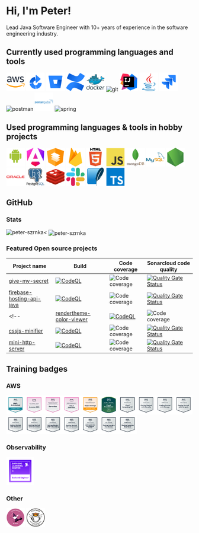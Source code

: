 # Hi, I'm Peter!
Lead Java Software Engineer with 10+ years of experience in the software engineering industry.

## Currently used programming languages and tools
<p align="left">
  <img src="https://raw.githubusercontent.com/devicons/devicon/master/icons/amazonwebservices/amazonwebservices-original-wordmark.svg" alt="aws" width="50" height="50"/>
  <img src="https://raw.githubusercontent.com/devicons/devicon/refs/heads/master/icons/bamboo/bamboo-original.svg" alt="bamboo" width="50" height="50"/>
  <img src="https://raw.githubusercontent.com/devicons/devicon/refs/heads/master/icons/bitbucket/bitbucket-original.svg" alt="bitbucket" width="50" height="50"/>
  <img src="https://raw.githubusercontent.com/devicons/devicon/refs/heads/master/icons/confluence/confluence-original.svg" alt="confluence" width="50" height="50"/>
  <img src="https://raw.githubusercontent.com/devicons/devicon/master/icons/docker/docker-original-wordmark.svg" alt="docker" width="50" height="50"/>
  <img src="https://www.vectorlogo.zone/logos/git-scm/git-scm-icon.svg" alt="git" width="50" height="50"/>
  <img src="https://raw.githubusercontent.com/devicons/devicon/refs/heads/master/icons/intellij/intellij-original.svg" alt="intellij idea" width="50" height="50"/>
  <img src="https://raw.githubusercontent.com/devicons/devicon/master/icons/java/java-original.svg" alt="java" width="50" height="50"/>
  <img src="https://raw.githubusercontent.com/devicons/devicon/refs/heads/master/icons/jira/jira-original.svg" alt="postman" width="50" height="50"/>
  <img src="https://www.vectorlogo.zone/logos/getpostman/getpostman-icon.svg" alt="postman" width="50" height="50"/>
  <img src="https://raw.githubusercontent.com/devicons/devicon/refs/heads/master/icons/sonarqube/sonarqube-plain-wordmark.svg" alt="sonarqube" width="50" height="50"/>
  <img src="https://www.vectorlogo.zone/logos/springio/springio-icon.svg" alt="spring" width="50" height="50"/>
</p>

## Used programming languages &amp; tools in hobby projects
<p>
  <img src="https://raw.githubusercontent.com/devicons/devicon/master/icons/android/android-original-wordmark.svg" alt="angular" width="50" height="50"/>
  <img src="https://raw.githubusercontent.com/devicons/devicon/refs/heads/master/icons/angular/angular-original.svg" alt="android" width="50" height="50"/>
  <img src="https://raw.githubusercontent.com/devicons/devicon/refs/heads/master/icons/angularmaterial/angularmaterial-original.svg" alt="angular material" width="50" height="50"/>
  <img src="https://raw.githubusercontent.com/devicons/devicon/refs/heads/master/icons/firebase/firebase-original.svg" alt="firebase" width="50" height="50"/>
  <img src="https://raw.githubusercontent.com/devicons/devicon/master/icons/html5/html5-original-wordmark.svg" alt="html5" width="50" height="50"/>
  <img src="https://raw.githubusercontent.com/devicons/devicon/refs/heads/master/icons/javascript/javascript-original.svg" alt="javascript" width="50" height="50"/>
  <img src="https://raw.githubusercontent.com/devicons/devicon/master/icons/mongodb/mongodb-original-wordmark.svg" alt="mongodb" width="50" height="50"/>
  <img src="https://raw.githubusercontent.com/devicons/devicon/master/icons/mysql/mysql-original-wordmark.svg" alt="mysql" width="50" height="50"/>
  <img src="https://raw.githubusercontent.com/devicons/devicon/refs/heads/master/icons/nodejs/nodejs-original.svg" alt="nodejs" width="50" height="50"/>
  <img src="https://raw.githubusercontent.com/devicons/devicon/master/icons/oracle/oracle-original.svg" alt="oracle" width="50" height="50"/>
  <img src="https://raw.githubusercontent.com/devicons/devicon/master/icons/postgresql/postgresql-original-wordmark.svg" alt="postgresql" width="50" height="50"/>
  <img src="https://raw.githubusercontent.com/devicons/devicon/refs/heads/master/icons/redis/redis-original.svg" alt="redis" width="50" height="50"/>
  <img src="https://raw.githubusercontent.com/devicons/devicon/refs/heads/master/icons/slack/slack-original.svg" alt="slack" width="50" height="50"/>
  <img src="https://raw.githubusercontent.com/devicons/devicon/refs/heads/master/icons/sqlite/sqlite-original.svg" alt="sqlite" width="50" height="50"/>
  <img src="https://raw.githubusercontent.com/devicons/devicon/refs/heads/master/icons/typescript/typescript-original.svg" alt="typescript" width="50" height="50"/>
</p>

## GitHub

### Stats
<img align="left" src="https://github-readme-stats.vercel.app/api/top-langs?username=peter-szrnka&show_icons=true&locale=en&layout=compact" alt="peter-szrnka" /><
<img align="center" src="https://github-readme-stats.vercel.app/api?username=peter-szrnka&show_icons=true&locale=en" alt="peter-szrnka" />

### Featured Open source projects

| Project name | Build | Code coverage | Sonarcloud code quality |
| ------------ | ----- | ------------- | ------------ |
| [give-my-secret](https://github.com/peter-szrnka/give-my-secret) | [![CodeQL](https://github.com/peter-szrnka/give-my-secret/actions/workflows/github-code-scanning/codeql/badge.svg)](https://github.com/peter-szrnka/give-my-secret/actions/workflows/github-code-scanning/codeql) | ![Code coverage](https://sonarcloud.io/api/project_badges/measure?project=peter-szrnka_give-my-secret-backend&metric=coverage) | [![Quality Gate Status](https://sonarcloud.io/api/project_badges/measure?project=peter-szrnka_give-my-secret-backend&metric=alert_status)](https://sonarcloud.io/summary/new_code?id=peter-szrnka_give-my-secret-backend) |
| [firebase-hosting-api-java](https://github.com/peter-szrnka/firebase-hosting-api-java) | [![CodeQL](https://github.com/peter-szrnka/firebase-hosting-api-java/actions/workflows/github-code-scanning/codeql/badge.svg)](https://github.com/peter-szrnka/firebase-hosting-api-java/actions/workflows/github-code-scanning/codeql) | ![Code coverage](https://sonarcloud.io/api/project_badges/measure?project=peter-szrnka_firebase-hosting-api-java&metric=coverage) | [![Quality Gate Status](https://sonarcloud.io/api/project_badges/measure?project=peter-szrnka_firebase-hosting-api-java&metric=alert_status)](https://sonarcloud.io/summary/new_code?id=peter-szrnka_firebase-hosting-api-java) |
<!--| [rendertheme-color-viewer](https://github.com/peter-szrnka/rendertheme-color-viewer) | [![CodeQL](https://github.com/peter-szrnka/rendertheme-color-viewer/actions/workflows/codeql-analysis.yml/badge.svg)](https://github.com/peter-szrnka/rendertheme-color-viewer/actions/workflows/codeql-analysis.yml) | ![Code coverage](https://sonarcloud.io/api/project_badges/measure?project=peter-szrnka_rendertheme-color-viewer&metric=coverage) | [![Quality Gate Status](https://sonarcloud.io/api/project_badges/measure?project=peter-szrnka_rendertheme-color-viewer&metric=alert_status)](https://sonarcloud.io/summary/new_code?id=peter-szrnka_rendertheme-color-viewer) |
| [cssjs-minifier](https://github.com/peter-szrnka/cssjs-minifier) | [![CodeQL](https://github.com/peter-szrnka/cssjs-minifier/actions/workflows/codeql.yml/badge.svg)](https://github.com/peter-szrnka/cssjs-minifier/actions/workflows/codeql.yml) | ![Code coverage](https://sonarcloud.io/api/project_badges/measure?project=peter-szrnka_cssjs-minifier&metric=coverage) | [![Quality Gate Status](https://sonarcloud.io/api/project_badges/measure?project=peter-szrnka_cssjs-minifier&metric=alert_status)](https://sonarcloud.io/summary/new_code?id=peter-szrnka_cssjs-minifier) |
| [mini-http-server](https://github.com/peter-szrnka/mini-http-server) | [![CodeQL](https://github.com/szrnka-peter/mini-http-server/actions/workflows/codeql.yml/badge.svg)](https://github.com/peter-szrnka/mini-http-server/actions/workflows/codeql.yml) | ![Code coverage](https://sonarcloud.io/api/project_badges/measure?project=peter-szrnka_mini-http-server&metric=coverage) | [![Quality Gate Status](https://sonarcloud.io/api/project_badges/measure?project=peter-szrnka_mini-http-server&metric=alert_status)](https://sonarcloud.io/summary/new_code?id=peter-szrnka_mini-http-server) |-->

## Training badges
### AWS
<img src="aws_well-architected.png" width="10%" height="10%" /><img src="aws_knowledge_eks.png" width="10%" height="10%" /><img src="aws_serverless_badge.png" width="10%" height="10%" /><img src="aws_knowledge_cloud_essentials.png" width="10%" height="10%" /><img src="aws_knowledge_object_storage.png" width="10%" height="10%" /><img src="aws_cloud_quest.png" width="10%" height="10%" /><img src="aws_cloud_101.png" width="10%" height="10%" /><img src="aws_educate_security.png" width="10%" height="10%" /><img src="aws_educate_storage.png" width="10%" height="10%" /><img src="aws_educate_compute.png" width="10%" height="10%" /><img src="aws_educate_databases.png" width="10%" height="10%" /><img src="aws_educate_serverless.png" width="10%" height="10%" /><img src="aws_educate_networking.png" width="10%" height="10%" /><img src="aws_educate_cloud_ops.png" width="10%" height="10%" /><img src="aws_educate_web_builder.png" width="10%" height="10%" /><img src="aws_educate_ml_foundations.png" width="10%" height="10%" /><img src="aws_educate_ml_deepracer.png" width="10%" height="10%" />
<!--

### Google Cloud
<img src="rNuIoe5sEBtKT+pi0Xa98q5LXCRI9zM0AqD3RvIMLmQ=.png" width="20%" height="20%" />
-->

### Observability

<img src="datadog_backend_engineer.png" width="15%" height="15%" />

### Other

<img src="slack_basics.png" width="10%" height="10%" /> <img src="postman_api_student_expert.png" width="10%" height="10%" />

<!--
## HackerRank
![Badges](hackerrank_badges.PNG)
-->
